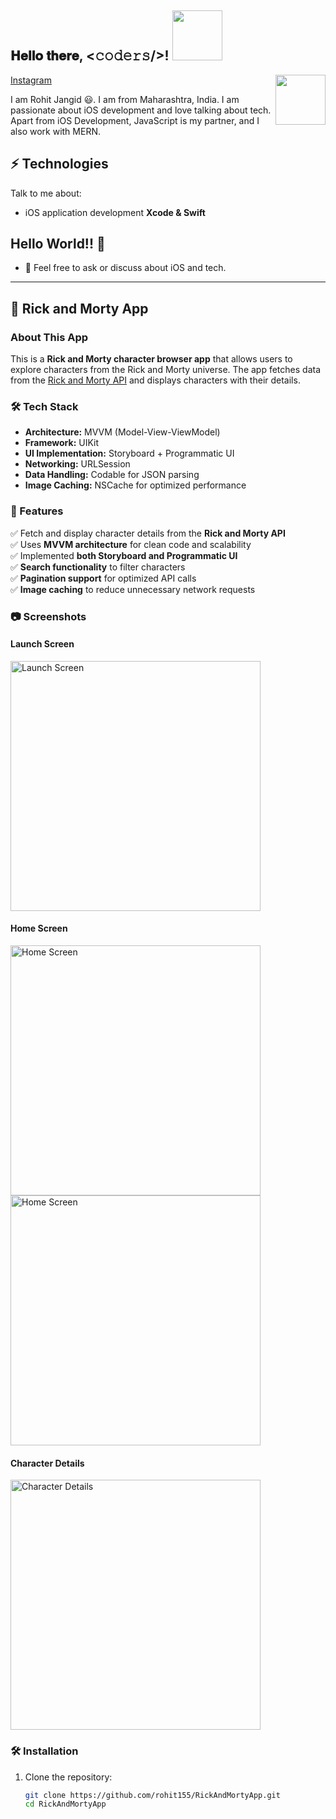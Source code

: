 <h2> 𝐇𝐞𝐥𝐥𝐨 𝐭𝐡𝐞𝐫𝐞, <𝚌𝚘𝚍𝚎𝚛𝚜/>! <img src='https://media.giphy.com/media/bcKmIWkUMCjVm/giphy.gif' width="80px"></h2>

<img align='right' src='https://media.giphy.com/media/du3J3cXyzhj75IOgvA/giphy.gif' width='80'>

[Instagram](https://instagram.com/code_with_rohit?igshid=71vfqs608pnw)

I am Rohit Jangid 😃. I am from Maharashtra, India. I am passionate about iOS development and love talking about tech. Apart from iOS Development, JavaScript is my partner, and I also work with MERN.

## ⚡ Technologies
Talk to me about:
- iOS application development **Xcode & Swift**

## Hello World!! 🤔
- 💬 Feel free to ask or discuss about iOS and tech.

---

## 🚀 Rick and Morty App

### **About This App**
This is a **Rick and Morty character browser app** that allows users to explore characters from the Rick and Morty universe. The app fetches data from the [Rick and Morty API](https://rickandmortyapi.com/) and displays characters with their details.

### **🛠️ Tech Stack**
- **Architecture:** MVVM (Model-View-ViewModel)
- **Framework:** UIKit
- **UI Implementation:** Storyboard + Programmatic UI
- **Networking:** URLSession
- **Data Handling:** Codable for JSON parsing
- **Image Caching:** NSCache for optimized performance

### **📌 Features**
✅ Fetch and display character details from the **Rick and Morty API**  
✅ Uses **MVVM architecture** for clean code and scalability  
✅ Implemented **both Storyboard and Programmatic UI**  
✅ **Search functionality** to filter characters  
✅ **Pagination support** for optimized API calls  
✅ **Image caching** to reduce unnecessary network requests  

### **📷 Screenshots**
#### Launch Screen
<img src="Screenshots/1.png" alt="Launch Screen" width="400">

#### Home Screen
<img src="Screenshots/2.png" alt="Home Screen" width="400">
<img src="Screenshots/3.png" alt="Home Screen" width="400">

#### Character Details
<img src="Screenshots/4.png" alt="Character Details" width="400">

### **🛠️ Installation**
1. Clone the repository:
   ```sh
   git clone https://github.com/rohit155/RickAndMortyApp.git
   cd RickAndMortyApp
